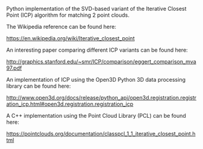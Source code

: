 Python implementation of the SVD-based variant of the Iterative Closest Point (ICP) algorithm for matching 2 point clouds.

The Wikipedia reference can be found here:

https://en.wikipedia.org/wiki/Iterative_closest_point

An interesting paper comparing different ICP variants can be found here:

http://graphics.stanford.edu/~smr/ICP/comparison/eggert_comparison_mva97.pdf

An implementation of ICP using the Open3D Python 3D data processing library can be found here:

http://www.open3d.org/docs/release/python_api/open3d.registration.registration_icp.html#open3d.registration.registration_icp

A C++ implementation using the Point Cloud Library (PCL) can be found here:

https://pointclouds.org/documentation/classpcl_1_1_iterative_closest_point.html
